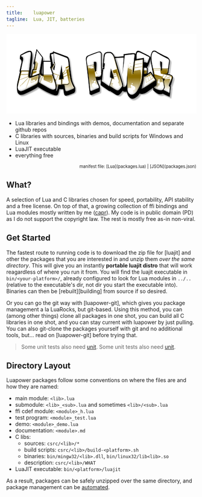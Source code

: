 ```yaml
---
title:    luapower
tagline:  Lua, JIT, batteries
---
```


![](luapower.png)

  * Lua libraries and bindings with demos, documentation and separate github repos
  * C libraries with sources, binaries and build scripts for Windows and Linux
  * LuaJIT executable
  * everything free

<div class="pd-logo"></div>
<div id="package_table" class="package_table"></div>
<div style="width: 100%; text-align: right; font-size: 80%">manifest file: [Lua](packages.lua) | [JSON](packages.json)</div>

## What?

A selection of Lua and C libraries chosen for speed, portability, API stability and a free license.
On top of that, a growing collection of ffi bindings and Lua modules mostly written by me ([capr]).
My code is in public domain (PD) as I do not support the copyright law. The rest is mostly free as-in non-viral.


## Get Started

The fastest route to running code is to download the zip file for [luajit] and other the packages that you are
interested in and unzip them _over the same directory_. This will give you an instantly **portable luajit distro**
that will work reagardless of where you run it from. You will find the luajit executable in `bin/<your-platform>/`,
already configured to look for Lua modules in `../..` (relative to the executable's dir, not dir you start the
executable into). Binaries can then be [rebuilt][building] from source if so desired.

Or you can go the git way with [luapower-git], which gives you package management a la LuaRocks, but git-based.
Using this method, you can (among other things) clone all packages in one shot, you can build all C libraries
in one shot, and you can stay current with luapower by just pulling. You can also git-clone the packages yourself
with git and no additional tools, but... read on [luapower-git] before trying that.

> Some unit tests also need [unit].
> Some unit tests also need [unit].

## Directory Layout

Luapower packages follow some conventions on where the files are and how they are named:

  * main module: `<lib>.lua`
  * submodule: `<lib>_<sub>.lua` and sometimes `<lib>/<sub>.lua`
  * ffi cdef module: `<module>_h.lua`
  * test program: `<module>_test.lua`
  * demo: `<module>_demo.lua`
  * documentation: `<module>.md`
  * C libs:
    * sources: `csrc/<lib>/*`
    * build scripts: `csrc/<lib>/build-<platform>.sh`
    * binaries: `bin/mingw32/<lib>.dll`, `bin/linux32/lib<lib>.so`
	 * description: `csrc/<lib>/WHAT`
  * LuaJIT executable: `bin/<platform>/luajit`

As a result, packages can be safely unzipped over the same directory, and package management
can be [automated][luapower command].




[capr]:              https://github.com/capr
[luapower command]:  luapower-git.html#the-luapower-command
[unit]:              https://github.com/luapower/unit

